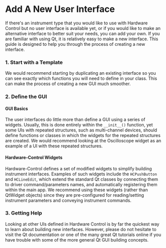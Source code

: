 # Add A New User Interface

If there's an instrument type that you would like to use with Hardware Control
but no user interface is available yet, or if you would like to make an alternative
interface to better suit your needs, you can add your own. If you are familiar
with using Qt, it is relatively easy to make a new interface. This guide is designed
to help you through the process of creating a new interface.


### 1. Start with a Template

We would recommend starting by duplicating an existing interface so you can see
exactly which functions you will need to define in your class. This can make the
process of creating a new GUI much smoother.

### 2. Define the GUI

#### GUI Basics

The user interfaces do little more than define a GUI using a series of
widgets.  Usually, this is done entirely within the `__init__()`
function, yet some UIs with repeated structures, such as multi-channel
devices, should define functions or classes in which the widgets for
the repeated structures are created. We would recommend looking at the
Oscilloscope widget as an example of a UI with these repeated
structures.

#### Hardware-Control Widgets

Hardware-Control defines a set of modified widgets to simplify building instrument
interfaces. Examples of such widgets include the `HCPushButton` and `HCLineEdit`,
which extend the standard Qt classes by connecting them to driver command/parameters
names, and automatically registering them within the main app. We recommend using these
widgets (rather than QtWidget objects) since they are pre-configured for reading/setting
instrument parameters and conveying instrument commands.

### 3. Getting Help

Looking at other UIs defined in Hardware Control is by far the quickest way to
learn about building new interfaces. However, please do not hesitate to visit the Qt
documentation or one of the many great Qt tutorials online if you have trouble with
some of the more general Qt GUI building concepts.
